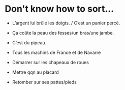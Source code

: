 # Don't know how to sort...


+ L’argent lui brûle les doigts. / C’est un panier percé.

+ Ça coûte la peau des fesses/un bras/une jambe.

+ C’est du pipeau.

+ Tous les machins de France et de Navarre

+ Démarrer sur les chapeaux de roues

+ Mettre qqn au placard

+ Retomber sur ses pattes/pieds
